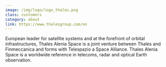 ```yaml
---
image: /img/logo/logo_thales.png
class: customers
category: about
link: https://www.thalesgroup.com/en
---
```


European leader for satellite systems and at the forefront of orbital
infrastructures, Thales Alenia Space is a joint venture between Thales
and Finmeccanica and forms with Telespazio a Space Alliance. Thales
Alenia Space is a worldwide reference in telecoms, radar and optical
Earth observation.
